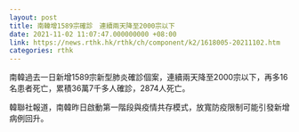```yaml
---
layout: post
title: 南韓增1589宗確診　連續兩天降至2000宗以下
date: 2021-11-02 11:07:47.000000000 +08:00
link: https://news.rthk.hk/rthk/ch/component/k2/1618005-20211102.htm
categories: rthk
---
```


南韓過去一日新增1589宗新型肺炎確診個案，連續兩天降至2000宗以下，再多16名患者死亡，累積36萬7千多人確診，2874人死亡。

韓聯社報道，南韓昨日啟動第一階段與疫情共存模式，放寬防疫限制可能引發新增病例回升。

